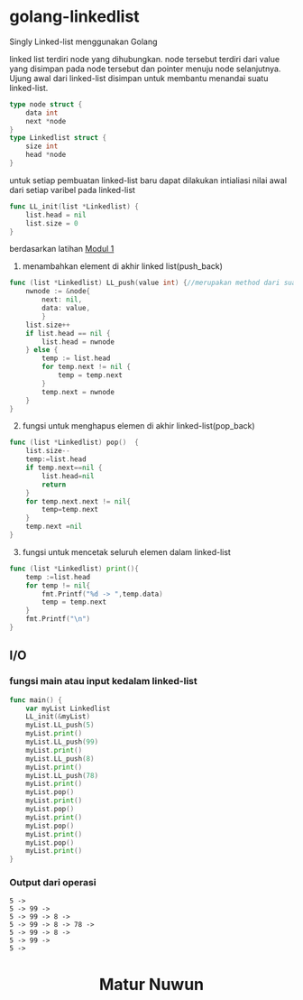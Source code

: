 # golang-linkedlist
Singly Linked-list menggunakan Golang

linked list terdiri node yang dihubungkan. node tersebut terdiri dari value yang disimpan pada node tersebut dan pointer menuju node selanjutnya. Ujung awal dari linked-list disimpan untuk membantu menandai suatu linked-list. 
```go
type node struct {
	data int
	next *node
}
type Linkedlist struct {
	size int
	head *node
}
```
untuk setiap pembuatan linked-list baru dapat dilakukan intialiasi nilai awal dari setiap varibel pada linked-list
```go
func LL_init(list *Linkedlist) {
	list.head = nil
	list.size = 0
}
```
berdasarkan latihan [Modul 1](https://github.com/godlixe/modul-go/blob/main/dasar-dasar-golang.md#fungsi-multiple-return)
1. menambahkan element di akhir linked list(push_back)
```go
func (list *Linkedlist) LL_push(value int) {//merupakan method dari suatu pointer linkedlist
	nwnode := &node{
		next: nil,
		data: value,
		}
	list.size++
	if list.head == nil {
		list.head = nwnode
	} else {
		temp := list.head
		for temp.next != nil {
			temp = temp.next
		}
		temp.next = nwnode
	}
}
```
2. fungsi untuk menghapus elemen di akhir linked-list(pop_back)
```go
func (list *Linkedlist) pop()  {
	list.size--
	temp:=list.head
	if temp.next==nil {
		list.head=nil
		return
	}
	for temp.next.next != nil{
		temp=temp.next
	}
	temp.next =nil
}
```
3. fungsi untuk mencetak seluruh elemen dalam linked-list
```go
func (list *Linkedlist) print(){
	temp :=list.head
	for temp != nil{
		fmt.Printf("%d -> ",temp.data)
		temp = temp.next
	}
	fmt.Printf("\n")
}
```

<h2>I/O</h2>
<h3>fungsi main atau input kedalam linked-list</h3>

```go
func main() {
	var myList Linkedlist
	LL_init(&myList)
	myList.LL_push(5)
	myList.print()
	myList.LL_push(99)
	myList.print()
	myList.LL_push(8)
	myList.print()
	myList.LL_push(78)
	myList.print()
	myList.pop()
	myList.print()
	myList.pop()
	myList.print()
	myList.pop()
	myList.print()
	myList.pop()
	myList.print()
}
```


<h3>Output dari operasi</h3>


```
5 ->
5 -> 99 ->
5 -> 99 -> 8 ->
5 -> 99 -> 8 -> 78 ->
5 -> 99 -> 8 ->
5 -> 99 ->
5 ->

```

<h1 align="center">Matur Nuwun</h1>
